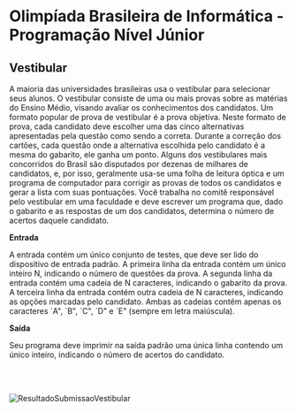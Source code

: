 # Olimpíada Brasileira de Informática - Programação Nível Júnior
<h2>Vestibular</h2>
<p>A maioria das universidades brasileiras usa o vestibular para selecionar seus alunos. O vestibular consiste de uma ou mais provas sobre as matérias do Ensino Médio, visando avaliar os conhecimentos dos candidatos. Um formato popular de prova de vestibular é a prova objetiva. Neste formato de prova, cada candidato deve escolher uma das cinco alternativas apresentadas pela questão como sendo a correta. Durante a correção dos cartões, cada questão onde a alternativa escolhida pelo candidato é a mesma do gabarito, ele ganha um ponto. Alguns dos vestibulares mais concorridos do Brasil são disputados por dezenas de milhares de candidatos, e, por isso, geralmente usa-se uma folha de leitura óptica e um programa de computador para corrigir as provas de todos os candidatos e gerar a lista com suas pontuações. Você trabalha no comitê responsável pelo vestibular em uma faculdade e deve escrever um programa que, dado o gabarito e as respostas de um dos candidatos, determina o número de acertos daquele candidato.</p>
<p><b>Entrada</b></p>
<p>A entrada contém um único conjunto de testes, que deve ser lido do dispositivo de entrada padrão. A primeira linha da entrada contém um único inteiro N, indicando o número de questões da prova. A segunda linha da entrada contém uma cadeia de N caracteres, indicando o gabarito da prova. A terceira linha da entrada contém outra cadeia de N caracteres, indicando as opções marcadas pelo candidato. Ambas as cadeias contêm apenas os caracteres `A", `B", `C", `D" e `E" (sempre em letra maiúscula).</p>
<p><b>Saída</b></p>
<p>Seu programa deve imprimir na saída padrão uma única linha contendo um único inteiro, indicando o número de acertos do candidato.</p>
</br></br>

![ResultadoSubmissaoVestibular](https://user-images.githubusercontent.com/11504380/74359505-2b04d880-4da2-11ea-893b-5080f1740149.png)
